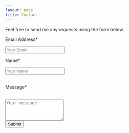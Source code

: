 ```yaml
---
layout: page
title: Contact
---
```


Feel free to send me any requests using the form below.


<form action="https://formkeep.com/f/5c4d99ca6d04"
   accept-charset="UTF-8"
   enctype="multipart/form-data"
   method="POST">
   <p>Email Address*</p>
  <input type="email" name="email" placeholder="Your Email">
   <p>Name*</p>
  <input type="text" name="name" placeholder="Your Name">
  <input type="hidden" name="utf8" value="✓">
  <br>
  <br>
  <p>Message*</p>
  <br>
  <textarea name="message" placeholder="Your message" rows="4"></textarea>
  <br>
  <button type="submit">Submit</button>
</form>
